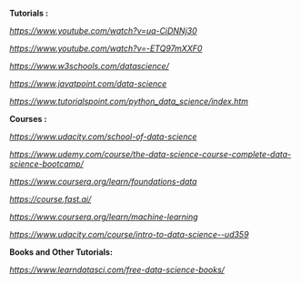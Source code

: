 **Tutorials :**

*https://www.youtube.com/watch?v=ua-CiDNNj30*

*https://www.youtube.com/watch?v=-ETQ97mXXF0*

*https://www.w3schools.com/datascience/*

*https://www.javatpoint.com/data-science*

*https://www.tutorialspoint.com/python_data_science/index.htm*

**Courses :**

*https://www.udacity.com/school-of-data-science*

*https://www.udemy.com/course/the-data-science-course-complete-data-science-bootcamp/*

*https://www.coursera.org/learn/foundations-data*

*https://course.fast.ai/*

*https://www.coursera.org/learn/machine-learning*

*https://www.udacity.com/course/intro-to-data-science--ud359*

**Books and Other Tutorials:**

*https://www.learndatasci.com/free-data-science-books/*